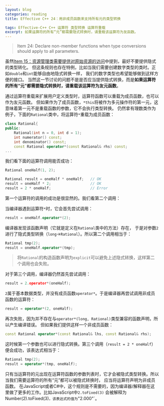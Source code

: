```yaml
---
layout: blog
categories: reading
title: Effective C++ 24：用非成员函数来支持所有元的类型转换

tags: Effective-C++ C++ 运算符 类型转换 运算符重载
excerpt: 如果运算符的所有“元”都需要隐式转换时，请重载该运算符为友函数。
---
```


> Item 24: Declare non-member functions when type conversions should apply to all parameters.

虽然[Item 15：资源管理类需要提供对原始资源的访问][item15]中提到，最好不要提供隐式的类型转化。
但这条规则也存在特例，比如当我们需要创建数字类型的类时。正如`double`和`int`能够自由地隐式转换一样，
我们的数字类型也希望能够做到这样方便的接口。
当然这一节讨论的问题不是是否应当提供隐式转换，而是**如果运算符的所有“元”都需要隐式转换时，请重载该运算符为友元函数**。

通过运算符重载来扩展用户定义类型时，运算符函数可以重载为成员函数，也可以作为友元函数。
但如果作为了成员函数，`*this`将被作为多元操作符的第一元，这意味着第一元不是重载函数的参数，它不会执行类型转换。
仍然拿有理数类作为例子，下面的`Rational`类中，将运算符`*`重载为成员函数：

```cpp
class Rational{
public: 
    Rational(int n = 0, int d = 1);
    int numerator() const;
    int denominator() const;
    const Rational operator*(const Rational& rhs) const;
...
```

<!--more-->

我们看下面的运算符调用能否成功：

```cpp
Rational oneHalf(1, 2);

Rational result = oneHalf * oneHalf;   // OK
result = oneHalf * 2;                  // OK
result = 2 * oneHalf;                  // Error
```

第一个运算符的调用的成功是很显然的。我们看第二个调用：

当编译器遇到运算符`*`时，它会首先尝试调用：

```cpp
result = oneHalf.operator*(2);
```

编译器发现该函数声明（它就是定义在`Rational`类中的方法）存在，
于是对参数`2`进行了隐式类型转换（`long`->`Rational`）。所以第二个调用相当于：

```cpp
Rational tmp(2);
result = oneHalf.operator*(tmp);
```

> 将`Rational`的构造函数声明为`explicit`可以避免上述隐式转换，这样第二个调用也会失败。

对于第三个调用，编译器仍然首先尝试调用：

```cpp
result = 2.operator*(oneHalf);
```

`2`属于基本数据类型，并没有成员函数`operator*`。于是编译器再尝试调用非成员函数的运算符：

```cpp
result = operator*(2, oneHalf);
```

再次失败，因为并不存在与`operator*(long, Rational)`类型兼容的函数声明，所以产生编译错误。
但如果我们提供这样一个非成员函数：

```cpp
const Rational operator*(const Rational& lhs, const Rational& rhs);
```

这时候第一个参数也可以进行隐式转换。第三个调用（`result = 2 * oneHalf`）便会成功，该表达式相当于：

```cpp
Rational tmp(2);
result = operator*(tmp, oneHalf);
```

只有当运算符的元出现在运算符函数的参数列表时，它才会被隐式类型转换。所以当我们需要运算符的所有“元”都可以被隐式转换时，
应当将运算符声明为非成员函数。
在JavaScript或者C#中，这个规则是不需要的，因为编译器/解释器在这里做了更多的工作。比如JavaScript中`2.toFixed(3)`
会被解释为Number(2).toFixed(3)`，该表达式的值为`"2.000"`。

[item15]: /2015/08/05/effective-cpp-15.html

